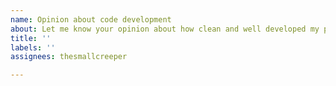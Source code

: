 ```yaml
---
name: Opinion about code development
about: Let me know your opinion about how clean and well developed my project it
title: ''
labels: ''
assignees: thesmallcreeper

---
```




